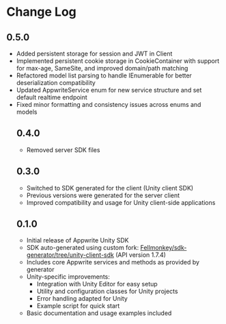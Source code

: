 # Change Log

## 0.5.0
* Added persistent storage for session and JWT in Client
* Implemented persistent cookie storage in CookieContainer with support for max-age, SameSite, and improved domain/path matching
* Refactored model list parsing to handle IEnumerable<object> for better deserialization compatibility
* Updated AppwriteService enum for new service structure and set default realtime endpoint
* Fixed minor formatting and consistency issues across enums and models

## 0.4.0
* Removed server SDK files

## 0.3.0

* Switched to SDK generated for the client (Unity client SDK)
* Previous versions were generated for the server client
* Improved compatibility and usage for Unity client-side applications

## 0.1.0

* Initial release of Appwrite Unity SDK
* SDK auto-generated using custom fork: [Fellmonkey/sdk-generator/tree/unity-client-sdk](https://github.com/Fellmonkey/sdk-generator/tree/unity-client-sdk) (API version 1.7.4)
* Includes core Appwrite services and methods as provided by generator
* Unity-specific improvements:
  * Integration with Unity Editor for easy setup
  * Utility and configuration classes for Unity projects
  * Error handling adapted for Unity
  * Example script for quick start
* Basic documentation and usage examples included